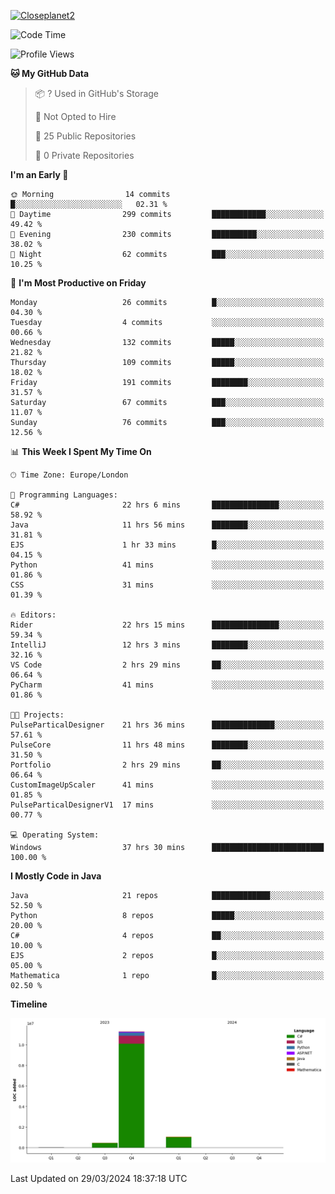 [![Closeplanet2](https://github-readme-stats.vercel.app/api?username=Closeplanet2&show_icons=true&theme=tokyonight&count_private=true)]([https://github.com/Closeplanet2])

<!--START_SECTION:waka-->
![Code Time](http://img.shields.io/badge/Code%20Time-497%20hrs%2045%20mins-blue)

![Profile Views](http://img.shields.io/badge/Profile%20Views-3-blue)

**🐱 My GitHub Data** 

> 📦 ? Used in GitHub's Storage 
 > 
> 🚫 Not Opted to Hire
 > 
> 📜 25 Public Repositories 
 > 
> 🔑 0 Private Repositories 
 > 
**I'm an Early 🐤** 

```text
🌞 Morning                14 commits          █░░░░░░░░░░░░░░░░░░░░░░░░   02.31 % 
🌆 Daytime                299 commits         ████████████░░░░░░░░░░░░░   49.42 % 
🌃 Evening                230 commits         ██████████░░░░░░░░░░░░░░░   38.02 % 
🌙 Night                  62 commits          ███░░░░░░░░░░░░░░░░░░░░░░   10.25 % 
```
📅 **I'm Most Productive on Friday** 

```text
Monday                   26 commits          █░░░░░░░░░░░░░░░░░░░░░░░░   04.30 % 
Tuesday                  4 commits           ░░░░░░░░░░░░░░░░░░░░░░░░░   00.66 % 
Wednesday                132 commits         █████░░░░░░░░░░░░░░░░░░░░   21.82 % 
Thursday                 109 commits         █████░░░░░░░░░░░░░░░░░░░░   18.02 % 
Friday                   191 commits         ████████░░░░░░░░░░░░░░░░░   31.57 % 
Saturday                 67 commits          ███░░░░░░░░░░░░░░░░░░░░░░   11.07 % 
Sunday                   76 commits          ███░░░░░░░░░░░░░░░░░░░░░░   12.56 % 
```


📊 **This Week I Spent My Time On** 

```text
🕑︎ Time Zone: Europe/London

💬 Programming Languages: 
C#                       22 hrs 6 mins       ███████████████░░░░░░░░░░   58.92 % 
Java                     11 hrs 56 mins      ████████░░░░░░░░░░░░░░░░░   31.81 % 
EJS                      1 hr 33 mins        █░░░░░░░░░░░░░░░░░░░░░░░░   04.15 % 
Python                   41 mins             ░░░░░░░░░░░░░░░░░░░░░░░░░   01.86 % 
CSS                      31 mins             ░░░░░░░░░░░░░░░░░░░░░░░░░   01.39 % 

🔥 Editors: 
Rider                    22 hrs 15 mins      ███████████████░░░░░░░░░░   59.34 % 
IntelliJ                 12 hrs 3 mins       ████████░░░░░░░░░░░░░░░░░   32.16 % 
VS Code                  2 hrs 29 mins       ██░░░░░░░░░░░░░░░░░░░░░░░   06.64 % 
PyCharm                  41 mins             ░░░░░░░░░░░░░░░░░░░░░░░░░   01.86 % 

🐱‍💻 Projects: 
PulseParticalDesigner    21 hrs 36 mins      ██████████████░░░░░░░░░░░   57.61 % 
PulseCore                11 hrs 48 mins      ████████░░░░░░░░░░░░░░░░░   31.50 % 
Portfolio                2 hrs 29 mins       ██░░░░░░░░░░░░░░░░░░░░░░░   06.64 % 
CustomImageUpScaler      41 mins             ░░░░░░░░░░░░░░░░░░░░░░░░░   01.85 % 
PulseParticalDesignerV1  17 mins             ░░░░░░░░░░░░░░░░░░░░░░░░░   00.77 % 

💻 Operating System: 
Windows                  37 hrs 30 mins      █████████████████████████   100.00 % 
```

**I Mostly Code in Java** 

```text
Java                     21 repos            █████████████░░░░░░░░░░░░   52.50 % 
Python                   8 repos             █████░░░░░░░░░░░░░░░░░░░░   20.00 % 
C#                       4 repos             ██░░░░░░░░░░░░░░░░░░░░░░░   10.00 % 
EJS                      2 repos             █░░░░░░░░░░░░░░░░░░░░░░░░   05.00 % 
Mathematica              1 repo              █░░░░░░░░░░░░░░░░░░░░░░░░   02.50 % 
```



**Timeline**

![Lines of Code chart](https://raw.githubusercontent.com/Closeplanet2/Closeplanet2/main/assets/bar_graph.png)


 Last Updated on 29/03/2024 18:37:18 UTC
<!--END_SECTION:waka-->
